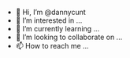 - 👋 Hi, I’m @dannycunt
- 👀 I’m interested in ...
- 🌱 I’m currently learning ...
- 💞️ I’m looking to collaborate on ...
- 📫 How to reach me ...

<!---
dannycunt/dannycunt is a ✨ special ✨ repository because its `README.md` (this file) appears on your GitHub profile.
You can click the Preview link to take a look at your changes.
--->
